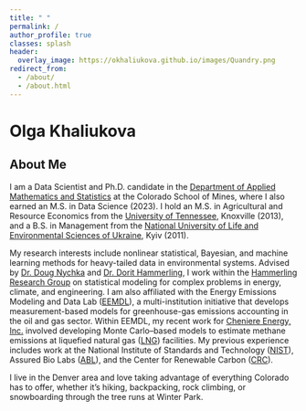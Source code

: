 ```yaml
---
title: " "
permalink: /
author_profile: true
classes: splash
header:
  overlay_image: https://okhaliukova.github.io/images/Quandry.png
redirect_from:
  - /about/
  - /about.html
---
```


# Olga Khaliukova


About Me
------
I am a Data Scientist and Ph.D. candidate in the <a href="https://ams.mines.edu/" target="_blank">Department of Applied Mathematics and Statistics</a> at the Colorado School of Mines, where I also earned an M.S. in Data Science (2023). I hold an M.S. in Agricultural and Resource Economics from the <a href="https://www.utk.edu/" target="_blank">University of Tennessee</a>, Knoxville (2013), and a B.S. in Management from the <a href="https://nubip.edu.ua/en" target="_blank">National University of Life and Environmental Sciences of Ukraine</a>, Kyiv (2011).

My research interests include nonlinear statistical, Bayesian, and machine learning methods for heavy-tailed data in environmental systems. Advised by <a href="https://dnychka.github.io/" target="_blank">Dr. Doug Nychka</a> and <a href="https://ams.mines.edu/project/hammerling-dorit/" target="_blank">Dr. Dorit Hammerling</a>, I work within the <a href="https://ams.mines.edu/hammerling-research-group/" target="_blank">Hammerling Research Group</a> on statistical modeling for complex problems in energy, climate, and engineering. I am also affiliated with the Energy Emissions Modeling and Data Lab (<a href="https://www.eemdl.utexas.edu/" target="_blank">EEMDL</a>), a multi-institution initiative that develops measurement-based models for greenhouse-gas emissions accounting in the oil and gas sector. Within EEMDL, my recent work for <a href="https://www.cheniere.com/" target="_blank">Cheniere Energy, Inc.</a> involved developing Monte Carlo–based models to estimate methane emissions at liquefied natural gas (<a href="https://pubs.acs.org/doi/10.1021/acsestair.4c00301" target="_blank">LNG</a>) facilities. My previous experience includes work at the National Institute of Standards and Technology (<a href="https://www.nist.gov/" target="_blank">NIST</a>), Assured Bio Labs (<a href="https://assuredbio.com/" target="_blank">ABL</a>), and the Center for Renewable Carbon (<a href="https://crc.tennessee.edu/" target="_blank">CRC</a>).

I live in the Denver area and love taking advantage of everything Colorado has to offer, whether it’s hiking, backpacking, rock climbing, or snowboarding through the tree runs at Winter Park.
